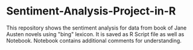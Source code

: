 # Sentiment-Analysis-Project-in-R
This repository shows the sentiment analysis for data from book of Jane Austen novels using "bing" lexicon.
It is saved as R Script file as well as Notebook. 
Notebook contains additional comments for understanding.
